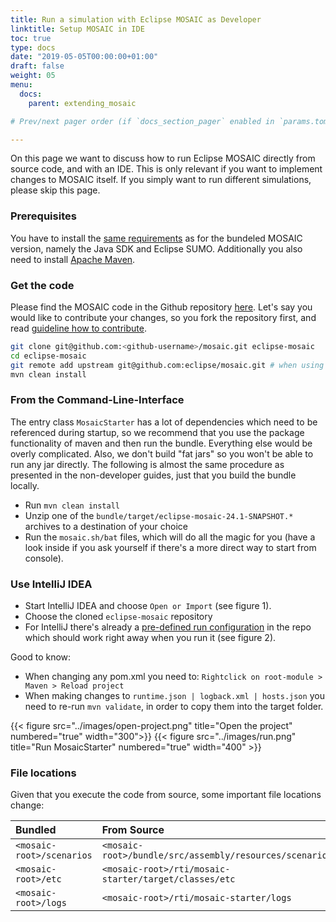 ```yaml
---
title: Run a simulation with Eclipse MOSAIC as Developer
linktitle: Setup MOSAIC in IDE
toc: true
type: docs
date: "2019-05-05T00:00:00+01:00"
draft: false
weight: 05
menu:
  docs:
    parent: extending_mosaic

# Prev/next pager order (if `docs_section_pager` enabled in `params.toml`)

---
```


On this page we want to discuss how to run Eclipse MOSAIC directly from source code, and with an IDE. 
This is only relevant if you want to implement changes to MOSAIC itself. If you simply want to run different simulations, please skip this page.

### Prerequisites

You have to install the [same requirements](/docs/getting_started/#additional-software) as for the bundeled MOSAIC version, namely the Java SDK and Eclipse SUMO. Additionally you also need to install [Apache Maven](https://maven.apache.org/download.cgi).

### Get the code

Please find the MOSAIC code in the Github repository [here](https://github.com/eclipse/mosaic). Let's say you would like to contribute your changes, so you fork the repository first, and read [guideline how to contribute](https://github.com/eclipse/mosaic/blob/main/CONTRIBUTING.md).

```bash
git clone git@github.com:<github-username>/mosaic.git eclipse-mosaic
cd eclipse-mosaic
git remote add upstream git@github.com:eclipse/mosaic.git # when using ssh
mvn clean install
```

### From the Command-Line-Interface

The entry class `MosaicStarter` has a lot of dependencies which need to be referenced during startup, so we recommend that you use the package functionality of maven and then run the bundle. Everything else would be overly complicated. Also, we don't build "fat jars" so you won't be able to run any jar directly. The following is almost the same procedure as presented in the non-developer guides, just that you build the bundle locally.

- Run `mvn clean install`
- Unzip one of the `bundle/target/eclipse-mosaic-24.1-SNAPSHOT.*` archives to a destination of your choice
- Run the `mosaic.sh/bat` files, which will do all the magic for you (have a look inside if you ask yourself if there's a more direct way to start from console).

### Use IntelliJ IDEA

- Start IntelliJ IDEA and choose `Open or Import` (see figure 1).
- Choose the cloned `eclipse-mosaic` repository
- For IntelliJ there's already a [pre-defined run configuration](https://github.com/eclipse/mosaic/blob/main/rti/mosaic-starter/MosaicStarter.run.xml) in the repo which should work right away when you run it (see figure 2).

Good to know: 
- When changing any pom.xml you need to: `Rightclick on root-module > Maven > Reload project`
- When making changes to `runtime.json | logback.xml | hosts.json` you need to re-run `mvn validate`, in order to copy them into the target folder.

{{< figure src="../images/open-project.png" title="Open the project" numbered="true" width="300">}}
{{< figure src="../images/run.png" title="Run MosaicStarter" numbered="true" width="400" >}}

### File locations

Given that you execute the code from source, some important file locations change:

| Bundled        | From Source    |
| :------------- | :------------- |
| `<mosaic-root>/scenarios` | `<mosaic-root>/bundle/src/assembly/resources/scenarios` |
| `<mosaic-root>/etc` | `<mosaic-root>/rti/mosaic-starter/target/classes/etc` |
| `<mosaic-root>/logs` | `<mosaic-root>/rti/mosaic-starter/logs` |
